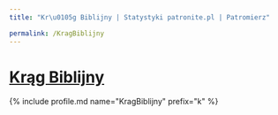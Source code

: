 ```yaml
---
title: "Kr\u0105g Biblijny | Statystyki patronite.pl | Patromierz"

permalink: /KragBiblijny
---
```


# [Krąg Biblijny](https://patronite.pl/KragBiblijny)

{% include profile.md name="KragBiblijny" prefix="k" %}
